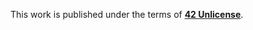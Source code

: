 This work is published under the terms of **[42 Unlicense](https://github.com/gcamerli/42unlicense)**.
